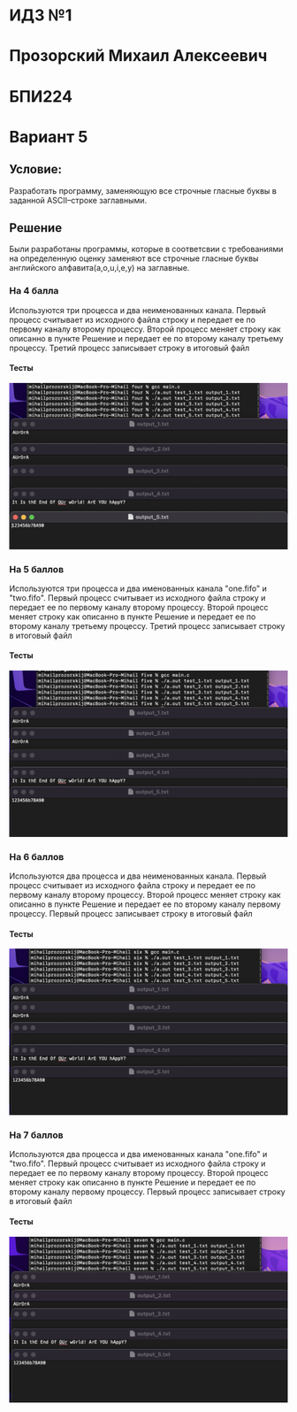 # ИДЗ №1
# Прозорский Михаил Алексеевич
# БПИ224
# Вариант 5

## Условие:
Разработать программу, заменяющую все строчные гласные буквы в заданной ASCII–строке заглавными.

## Решение
Были разработаны программы, которые в соответсвии с требованиями на определенную оценку заменяют все строчные гласные буквы английского алфавита(a,o,u,i,e,y) на заглавные.

### На 4 балла
Используются три процесса и два неименованных канала. Первый процесс считывает из исходного файла строку и передает ее по первому каналу второму процессу. Второй процесс меняет строку как описанно в пункте Решение и передает ее по второму каналу третьему процессу. Третий процесс записывает строку в итоговый файл

#### Тесты
![](4.png)

### На 5 баллов
Используются три процесса и два именованных канала "one.fifo" и "two.fifo". Первый процесс считывает из исходного файла строку и передает ее по первому каналу второму процессу. Второй процесс меняет строку как описанно в пункте Решение и передает ее по второму каналу третьему процессу. Третий процесс записывает строку в итоговый файл

#### Тесты
![](5.png)

### На 6 баллов
Используются два процесса и два неименованных канала. Первый процесс считывает из исходного файла строку и передает ее по первому каналу второму процессу. Второй процесс меняет строку как описанно в пункте Решение и передает ее по второму каналу первому процессу. Первый процесс записывает строку в итоговый файл

#### Тесты
![](6.png)

### На 7 баллов
Используются два процесса и два именованных канала "one.fifo" и "two.fifo". Первый процесс считывает из исходного файла строку и передает ее по первому каналу второму процессу. Второй процесс меняет строку как описанно в пункте Решение и передает ее по второму каналу первому процессу. Первый процесс записывает строку в итоговый файл

#### Тесты
![](7.png)
